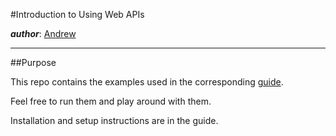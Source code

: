 #Introduction to Using Web APIs

**_author_**: [Andrew](https://github.com/faytxzen)

----------

##Purpose

This repo contains the examples used in the corresponding [guide](http://ufsdc.github.io/articles/2015/02/25/intro-to-web-apis/).

Feel free to run them and play around with them. 

Installation and setup instructions are in the guide.
